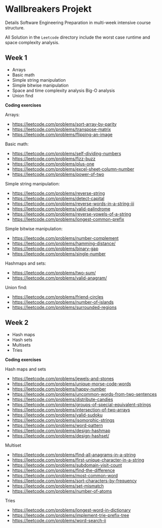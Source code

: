 # Wallbreakers Projekt

Details Software Engineering Preparation in multi-week intensive course structure.

All Solution in the `Leetcode` directory include the worst case runtime and space complexity analysis.

## Week 1

-   Arrays
-   Basic math
-   Simple string manipulation
-   Simple bitwise manipulation
-   Space and time complexity analysis Big-O analysis
-   Union find

**Coding exercises**

Arrays:

-   <https://leetcode.com/problems/sort-array-by-parity>
-   <https://leetcode.com/problems/transpose-matrix>
-   <https://leetcode.com/problems/flipping-an-image>

Basic math:

-   <https://leetcode.com/problems/self-dividing-numbers>
-   <https://leetcode.com/problems/fizz-buzz>
-   <https://leetcode.com/problems/plus-one>
-   <https://leetcode.com/problems/excel-sheet-column-number>
-   <https://leetcode.com/problems/power-of-two>

Simple string manipulation:

-   <https://leetcode.com/problems/reverse-string>
-   <https://leetcode.com/problems/detect-capital>
-   <https://leetcode.com/problems/reverse-words-in-a-string-iii>
-   <https://leetcode.com/problems/valid-palindrome>
-   <https://leetcode.com/problems/reverse-vowels-of-a-string>
-   <https://leetcode.com/problems/longest-common-prefix>

Simple bitwise manipulation:

-   <https://leetcode.com/problems/number-complement>
-   <https://leetcode.com/problems/hamming-distance/>
-   <https://leetcode.com/problems/binary-gap>
-   <https://leetcode.com/problems/single-number>

Hashmaps and sets:

-   <https://leetcode.com/problems/two-sum/>
-   <https://leetcode.com/problems/valid-anagram/>

Union find:

-   <https://leetcode.com/problems/friend-circles>
-   <https://leetcode.com/problems/number-of-islands>
-   <https://leetcode.com/problems/surrounded-regions>

## Week 2

-   Hash maps
-   Hash sets
-   Multisets
-   Tries

**Coding exercises**

Hash maps and sets

-   <https://leetcode.com/problems/jewels-and-stones>
-   <https://leetcode.com/problems/unique-morse-code-words>
-   <https://leetcode.com/problems/happy-number>
-   <https://leetcode.com/problems/uncommon-words-from-two-sentences>
-   <https://leetcode.com/problems/distribute-candies>
-   <https://leetcode.com/problems/groups-of-special-equivalent-strings>
-   <https://leetcode.com/problems/intersection-of-two-arrays>
-   <https://leetcode.com/problems/valid-sudoku>
-   <https://leetcode.com/problems/isomorphic-strings>
-   <https://leetcode.com/problems/word-pattern>
-   <https://leetcode.com/problems/design-hashmap>
-   <https://leetcode.com/problems/design-hashset/>

Multiset

-   <https://leetcode.com/problems/find-all-anagrams-in-a-string>
-   <https://leetcode.com/problems/first-unique-character-in-a-string>
-   <https://leetcode.com/problems/subdomain-visit-count>
-   <https://leetcode.com/problems/find-the-difference>
-   <https://leetcode.com/problems/most-common-word>
-   <https://leetcode.com/problems/sort-characters-by-frequency>
-   <https://leetcode.com/problems/set-mismatch>
-   <https://leetcode.com/problems/number-of-atoms>

Tries

-   <https://leetcode.com/problems/longest-word-in-dictionary>
-   <https://leetcode.com/problems/implement-trie-prefix-tree>
-   <https://leetcode.com/problems/word-search-ii>
